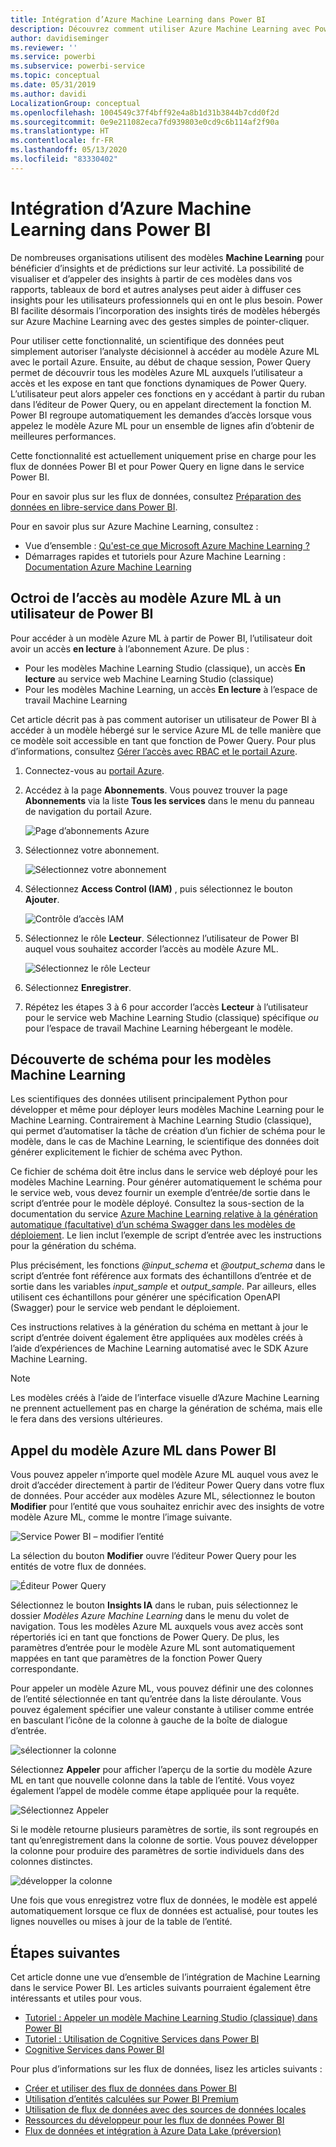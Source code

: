 ```yaml
---
title: Intégration d’Azure Machine Learning dans Power BI
description: Découvrez comment utiliser Azure Machine Learning avec Power BI
author: davidiseminger
ms.reviewer: ''
ms.service: powerbi
ms.subservice: powerbi-service
ms.topic: conceptual
ms.date: 05/31/2019
ms.author: davidi
LocalizationGroup: conceptual
ms.openlocfilehash: 1004549c37f4bff92e4a8b1d31b3844b7cdd0f2d
ms.sourcegitcommit: 0e9e211082eca7fd939803e0cd9c6b114af2f90a
ms.translationtype: HT
ms.contentlocale: fr-FR
ms.lasthandoff: 05/13/2020
ms.locfileid: "83330402"
---
```

# <a name="azure-machine-learning-integration-in-power-bi"></a>Intégration d’Azure Machine Learning dans Power BI

De nombreuses organisations utilisent des modèles **Machine Learning** pour bénéficier d’insights et de prédictions sur leur activité. La possibilité de visualiser et d’appeler des insights à partir de ces modèles dans vos rapports, tableaux de bord et autres analyses peut aider à diffuser ces insights pour les utilisateurs professionnels qui en ont le plus besoin.  Power BI facilite désormais l’incorporation des insights tirés de modèles hébergés sur Azure Machine Learning avec des gestes simples de pointer-cliquer.

Pour utiliser cette fonctionnalité, un scientifique des données peut simplement autoriser l’analyste décisionnel à accéder au modèle Azure ML avec le portail Azure.  Ensuite, au début de chaque session, Power Query permet de découvrir tous les modèles Azure ML auxquels l’utilisateur a accès et les expose en tant que fonctions dynamiques de Power Query.  L’utilisateur peut alors appeler ces fonctions en y accédant à partir du ruban dans l’éditeur de Power Query, ou en appelant directement la fonction M. Power BI regroupe automatiquement les demandes d’accès lorsque vous appelez le modèle Azure ML pour un ensemble de lignes afin d’obtenir de meilleures performances.

Cette fonctionnalité est actuellement uniquement prise en charge pour les flux de données Power BI et pour Power Query en ligne dans le service Power BI.

Pour en savoir plus sur les flux de données, consultez [Préparation des données en libre-service dans Power BI](service-dataflows-overview.md).

Pour en savoir plus sur Azure Machine Learning, consultez :

- Vue d’ensemble :  [Qu'est-ce que Microsoft Azure Machine Learning ?](https://docs.microsoft.com/azure/machine-learning/service/overview-what-is-azure-ml)
- Démarrages rapides et tutoriels pour Azure Machine Learning :  [Documentation Azure Machine Learning](https://docs.microsoft.com/azure/machine-learning/)

## <a name="granting-access-to-the-azure-ml-model-to-a-power-bi-user"></a>Octroi de l’accès au modèle Azure ML à un utilisateur de Power BI

Pour accéder à un modèle Azure ML à partir de Power BI, l’utilisateur doit avoir un accès **en lecture** à l’abonnement Azure.  De plus :

- Pour les modèles Machine Learning Studio (classique), un accès **En lecture** au service web Machine Learning Studio (classique)
- Pour les modèles Machine Learning, un accès **En lecture** à l’espace de travail Machine Learning

Cet article décrit pas à pas comment autoriser un utilisateur de Power BI à accéder à un modèle hébergé sur le service Azure ML de telle manière que ce modèle soit accessible en tant que fonction de Power Query.  Pour plus d’informations, consultez [Gérer l’accès avec RBAC et le portail Azure](https://docs.microsoft.com/azure/role-based-access-control/role-assignments-portal).

1. Connectez-vous au [portail Azure](https://portal.azure.com).

2. Accédez à la page **Abonnements**. Vous pouvez trouver la page **Abonnements** via la liste **Tous les services** dans le menu du panneau de navigation du portail Azure.

    ![Page d’abonnements Azure](media/service-machine-learning-integration/machine-learning-integration_01.png)

3. Sélectionnez votre abonnement.

    ![Sélectionnez votre abonnement](media/service-machine-learning-integration/machine-learning-integration_02.png)

4. Sélectionnez **Access Control (IAM)** , puis sélectionnez le bouton **Ajouter**.

    ![Contrôle d’accès IAM](media/service-machine-learning-integration/machine-learning-integration_03.png)

5. Sélectionnez le rôle **Lecteur**. Sélectionnez l’utilisateur de Power BI auquel vous souhaitez accorder l’accès au modèle Azure ML.

    ![Sélectionnez le rôle Lecteur](media/service-machine-learning-integration/machine-learning-integration_04.png)

6. Sélectionnez **Enregistrer**.

7. Répétez les étapes 3 à 6 pour accorder l’accès **Lecteur** à l’utilisateur pour le service web Machine Learning Studio (classique) spécifique *ou* pour l’espace de travail Machine Learning hébergeant le modèle.


## <a name="schema-discovery-for-machine-learning-models"></a>Découverte de schéma pour les modèles Machine Learning

Les scientifiques des données utilisent principalement Python pour développer et même pour déployer leurs modèles Machine Learning pour le Machine Learning.  Contrairement à Machine Learning Studio (classique), qui permet d’automatiser la tâche de création d’un fichier de schéma pour le modèle, dans le cas de Machine Learning, le scientifique des données doit générer explicitement le fichier de schéma avec Python.

Ce fichier de schéma doit être inclus dans le service web déployé pour les modèles Machine Learning. Pour générer automatiquement le schéma pour le service web, vous devez fournir un exemple d’entrée/de sortie dans le script d’entrée pour le modèle déployé. Consultez la sous-section de la documentation du service [Azure Machine Learning relative à la génération automatique (facultative) d’un schéma Swagger dans les modèles de déploiement](https://docs.microsoft.com/azure/machine-learning/how-to-deploy-and-where#optional-define-model-web-service-schema). Le lien inclut l’exemple de script d’entrée avec les instructions pour la génération du schéma. 

Plus précisément, les fonctions *\@input_schema* et *\@output_schema* dans le script d’entrée font référence aux formats des échantillons d’entrée et de sortie dans les variables *input_sample* et *output_sample*. Par ailleurs, elles utilisent ces échantillons pour générer une spécification OpenAPI (Swagger) pour le service web pendant le déploiement.

Ces instructions relatives à la génération du schéma en mettant à jour le script d’entrée doivent également être appliquées aux modèles créés à l’aide d’expériences de Machine Learning automatisé avec le SDK Azure Machine Learning.

> [!NOTE]
> Les modèles créés à l’aide de l’interface visuelle d’Azure Machine Learning ne prennent actuellement pas en charge la génération de schéma, mais elle le fera dans des versions ultérieures. 

## <a name="invoking-the-azure-ml-model-in-power-bi"></a>Appel du modèle Azure ML dans Power BI

Vous pouvez appeler n’importe quel modèle Azure ML auquel vous avez le droit d’accéder directement à partir de l’éditeur Power Query dans votre flux de données. Pour accéder aux modèles Azure ML, sélectionnez le bouton **Modifier** pour l’entité que vous souhaitez enrichir avec des insights de votre modèle Azure ML, comme le montre l’image suivante.

![Service Power BI – modifier l’entité](media/service-machine-learning-integration/machine-learning-integration_05.png)

La sélection du bouton **Modifier** ouvre l’éditeur Power Query pour les entités de votre flux de données.

![Éditeur Power Query](media/service-machine-learning-integration/machine-learning-integration_06.png)

Sélectionnez le bouton **Insights IA** dans le ruban, puis sélectionnez le dossier _Modèles Azure Machine Learning_ dans le menu du volet de navigation. Tous les modèles Azure ML auxquels vous avez accès sont répertoriés ici en tant que fonctions de Power Query. De plus, les paramètres d’entrée pour le modèle Azure ML sont automatiquement mappées en tant que paramètres de la fonction Power Query correspondante.

Pour appeler un modèle Azure ML, vous pouvez définir une des colonnes de l’entité sélectionnée en tant qu’entrée dans la liste déroulante. Vous pouvez également spécifier une valeur constante à utiliser comme entrée en basculant l’icône de la colonne à gauche de la boîte de dialogue d’entrée.

![sélectionner la colonne](media/service-machine-learning-integration/machine-learning-integration_07.png)

Sélectionnez **Appeler** pour afficher l’aperçu de la sortie du modèle Azure ML en tant que nouvelle colonne dans la table de l’entité. Vous voyez également l’appel de modèle comme étape appliquée pour la requête.

![Sélectionnez Appeler](media/service-machine-learning-integration/machine-learning-integration_08.png)

Si le modèle retourne plusieurs paramètres de sortie, ils sont regroupés en tant qu’enregistrement dans la colonne de sortie. Vous pouvez développer la colonne pour produire des paramètres de sortie individuels dans des colonnes distinctes.

![développer la colonne](media/service-machine-learning-integration/machine-learning-integration_09.png)

Une fois que vous enregistrez votre flux de données, le modèle est appelé automatiquement lorsque ce flux de données est actualisé, pour toutes les lignes nouvelles ou mises à jour de la table de l’entité.

## <a name="next-steps"></a>Étapes suivantes

Cet article donne une vue d’ensemble de l’intégration de Machine Learning dans le service Power BI. Les articles suivants pourraient également être intéressants et utiles pour vous. 

* [Tutoriel : Appeler un modèle Machine Learning Studio (classique) dans Power BI](../connect-data/service-tutorial-invoke-machine-learning-model.md)
* [Tutoriel : Utilisation de Cognitive Services dans Power BI](../connect-data/service-tutorial-use-cognitive-services.md)
* [Cognitive Services dans Power BI](service-cognitive-services.md)

Pour plus d’informations sur les flux de données, lisez les articles suivants :
* [Créer et utiliser des flux de données dans Power BI](service-dataflows-create-use.md)
* [Utilisation d’entités calculées sur Power BI Premium](service-dataflows-computed-entities-premium.md)
* [Utilisation de flux de données avec des sources de données locales](service-dataflows-on-premises-gateways.md)
* [Ressources du développeur pour les flux de données Power BI](service-dataflows-developer-resources.md)
* [Flux de données et intégration à Azure Data Lake (préversion)](service-dataflows-azure-data-lake-integration.md)
